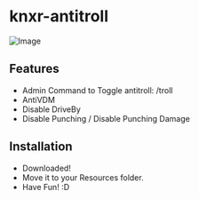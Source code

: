 # knxr-antitroll

![Image](https://i.imgur.com/ugH2X8D.png)

## Features
- Admin Command to Toggle antitroll: /troll <id>
- AntiVDM 
- Disable DriveBy
- Disable Punching / Disable Punching Damage

## Installation
- Downloaded!
- Move it to your Resources folder. 
- Have Fun! :D
